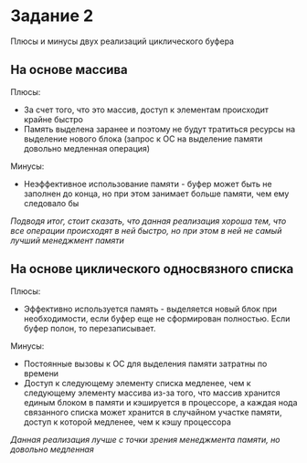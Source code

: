 # Задание 2
Плюсы и минусы двух реализаций циклического буфера
## На основе массива
Плюсы:
* За счет того, что это массив, доступ к элементам происходит крайне быстро
* Память выделена заранее и поэтому не будут тратиться ресурсы на выделение нового блока (запрос к ОС на выделение памяти довольно медленная операция)

Минусы:
* Неэффективное использование памяти - буфер может быть не заполнен до конца, но при этом занимает больше памяти, чем ему следовало бы

_Подводя итог, стоит сказать, что данная реализация хороша тем, что все операции происходят в ней быстро, но при этом в ней не самый лучший менеджмент памяти_

## На основе циклического односвязного списка
Плюсы:
* Эффективно используется память - выделяется новый блок при необходимости, если буфер еще не сформирован полностью. Если буфер полон, то перезаписывает.

Минусы:
* Постоянные вызовы к ОС для выделения памяти затратны по времени
* Доступ к следующему элементу списка медленее, чем к следующему элементу массива из-за того, что массив хранится единым блоком в памяти и кэшируется в процессоре, а каждая нода связанного списка может хранится в случайном участке памяти, доступ к которой медленее, чем к кэшу процессора

_Данная реализация лучше с точки зрения менеджмента памяти, но довольно медленная_